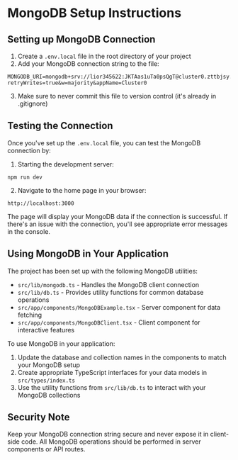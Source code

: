 # MongoDB Setup Instructions

## Setting up MongoDB Connection

1. Create a `.env.local` file in the root directory of your project
2. Add your MongoDB connection string to the file:

```
MONGODB_URI=mongodb+srv://lior345622:JKTAas1uTa0psQgT@cluster0.zttbjsy.mongodb.net/?retryWrites=true&w=majority&appName=Cluster0
```

3. Make sure to never commit this file to version control (it's already in .gitignore)

## Testing the Connection

Once you've set up the `.env.local` file, you can test the MongoDB connection by:

1. Starting the development server:
```
npm run dev
```

2. Navigate to the home page in your browser:
```
http://localhost:3000
```

The page will display your MongoDB data if the connection is successful. If there's an issue with the connection, you'll see appropriate error messages in the console.

## Using MongoDB in Your Application

The project has been set up with the following MongoDB utilities:

- `src/lib/mongodb.ts` - Handles the MongoDB client connection
- `src/lib/db.ts` - Provides utility functions for common database operations
- `src/app/components/MongoDBExample.tsx` - Server component for data fetching
- `src/app/components/MongoDBClient.tsx` - Client component for interactive features

To use MongoDB in your application:

1. Update the database and collection names in the components to match your MongoDB setup
2. Create appropriate TypeScript interfaces for your data models in `src/types/index.ts`
3. Use the utility functions from `src/lib/db.ts` to interact with your MongoDB collections

## Security Note

Keep your MongoDB connection string secure and never expose it in client-side code. All MongoDB operations should be performed in server components or API routes.
